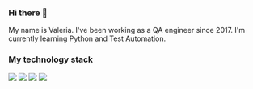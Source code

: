 ### Hi there 👋
My name is Valeria.
I've been working as a QA engineer since 2017.
I'm currently learning Python and Test Automation.

### My technology stack
<img src="https://img.shields.io/badge/Python-blue?style=for-the-badge&logo=Python&logoColor=yellow"/>
<img src="https://img.shields.io/badge/Postman-blue?style=for-the-badge&logo=Postman&logoColor=yellow"/>
<img src="https://img.shields.io/badge/Selenium-blue?style=for-the-badge&logo=Selenium&logoColor=yellow"/>
<img src="https://img.shields.io/badge/Git-blue?style=for-the-badge&logo=Git&logoColor=yellow"/>
<!--
**ChikinaValeria/ChikinaValeria** is a ✨ _special_ ✨ repository because its `README.md` (this file) appears on your GitHub profile.

Here are some ideas to get you started:

- 🔭 I’m currently working on ...
- 🌱 I’m currently learning ...
- 👯 I’m looking to collaborate on ...
- 🤔 I’m looking for help with ...
- 💬 Ask me about ...
- 📫 How to reach me: ...
- 😄 Pronouns: ...
- ⚡ Fun fact: ...
-->
